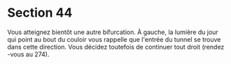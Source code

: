 # Section 44

Vous atteignez bientôt une autre bifurcation. À gauche, la lumière
du jour qui point au bout du couloir vous rappelle que l'entrée du
tunnel se trouve dans cette direction. Vous décidez toutefois de
continuer tout droit (rendez -vous au  274).